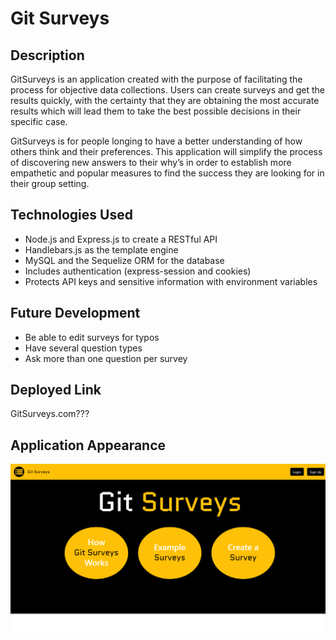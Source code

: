 # Git Surveys

## Description
GitSurveys is an application created with the purpose of facilitating the process for objective data collections. Users can create surveys and get the results quickly, with the certainty that they are obtaining the most accurate results which will lead them to take the best possible decisions in their specific case.

GitSurveys is for people longing to have a better understanding of how others think and their preferences. This application will simplify the process of discovering new answers to their why’s in order to establish more empathetic and popular measures to find the success they are looking for in their group setting.

## Technologies Used
- Node.js and Express.js to create a RESTful API
- Handlebars.js as the template engine
- MySQL and the Sequelize ORM for the database
- Includes authentication (express-session and cookies)
- Protects API keys and sensitive information with environment variables

## Future Development
- Be able to edit surveys for typos
- Have several question types
- Ask more than one question per survey

## Deployed Link
GitSurveys.com???

## Application Appearance

![GitSurveys](./public/images/screenshot.png)